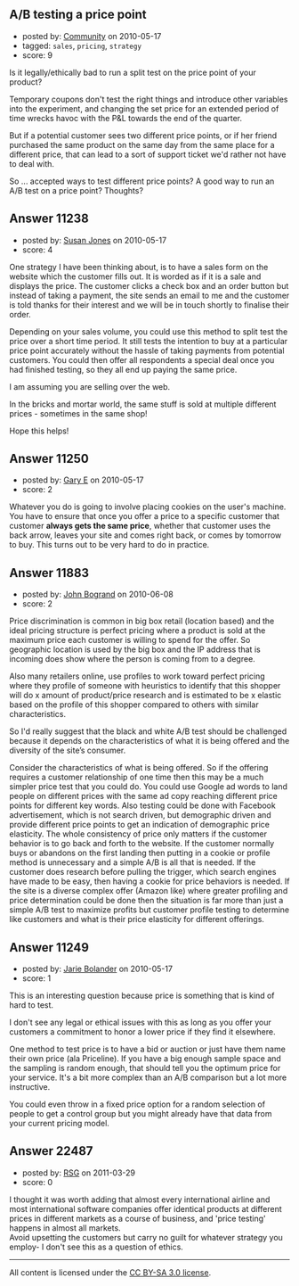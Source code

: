 ## A/B testing a price point

- posted by: [Community](https://stackexchange.com/users/-1/-1-community) on 2010-05-17
- tagged: `sales`, `pricing`, `strategy`
- score: 9

Is it legally/ethically bad to run a split test on the price point of your product?

Temporary coupons don't test the right things and introduce other variables into the experiment, and changing the set price for an extended period of time wrecks havoc with the P&L towards the end of the quarter.

But if a potential customer sees two different price points, or if her friend purchased the same product on the same day from the same place for a different price, that can lead to a sort of support ticket we'd rather not have to deal with.

So ... accepted ways to test different price points? A good way to run an A/B test on a price point? Thoughts?




## Answer 11238

- posted by: [Susan Jones](https://stackexchange.com/users/-1/2737-susan-jones) on 2010-05-17
- score: 4

One strategy I have been thinking about, is to have a sales form on the website which the customer fills out. It is worded as if it is a sale and displays the price. The customer clicks a check box and an order button but instead of taking a payment, the site sends an email to me and the customer is told thanks for their interest and we will be in touch shortly to finalise their order.

Depending on your sales volume, you could use this method to split test the price over a short time period.  It still tests the intention to buy at a particular price point accurately without the hassle of taking payments from potential customers. You could then offer all respondents a special deal once you had finished testing, so they all end up paying the same price. 

I am assuming you are selling over the web.

In the bricks and mortar world, the same stuff is sold at multiple different prices - sometimes in the same shop!

Hope this helps!




## Answer 11250

- posted by: [Gary E](https://stackexchange.com/users/-1/2587-gary-e) on 2010-05-17
- score: 2

Whatever you do is going to involve placing cookies on the user's machine. You have to ensure that once you offer a price to a specific customer that customer **always gets the same price**, whether that customer uses the back arrow, leaves your site and comes right back, or comes by tomorrow to buy. This turns out to be very hard to do in practice.




## Answer 11883

- posted by: [John Bogrand](https://stackexchange.com/users/-1/3577-john-bogrand) on 2010-06-08
- score: 2

Price discrimination is common in big box retail (location based) and the ideal pricing structure is perfect pricing where a product is sold at the maximum price each customer is willing to spend for the offer.  So geographic location is used by the big box and the IP address that is incoming does show where the person is coming from to a degree.  

Also many retailers online, use profiles to work toward perfect pricing where they profile of someone with heuristics to identify that this shopper will do x amount of product/price research and is estimated to be x elastic based on the profile of this shopper compared to others with similar characteristics.  

So I'd really suggest that the black and white A/B test should be challenged because it depends on the characteristics of what it is being offered and the diversity of the site’s consumer.  

Consider the characteristics of what is being offered.  So if the offering requires a customer relationship of one time then this may be a much simpler price test that you could do.  You could use Google ad words to land people on different prices with the same ad copy reaching different price points for different key words.  Also testing could be done with Facebook  advertisement, which is not search driven, but demographic driven and provide different price points to get an indication of demographic price elasticity.   The whole consistency of price only matters if the customer behavior is to go back and forth to the website.  If the customer normally buys or abandons on the first landing then putting in a cookie or profile method is unnecessary and a simple A/B is all that is needed.    If the customer does research before pulling the trigger, which search engines have made to be easy, then having a cookie for price behaviors is needed.  If the site is a diverse complex offer (Amazon like) where greater profiling and price determination could be done then the situation is far more than just a simple A/B test to maximize profits but customer profile testing to determine like customers and what is their price elasticity for different offerings.


## Answer 11249

- posted by: [Jarie Bolander](https://stackexchange.com/users/-1/585-jarie-bolander) on 2010-05-17
- score: 1

This is an interesting question because price is something that is kind of hard to test.

I don't see any legal or ethical issues with this as long as you offer your customers a commitment to honor a lower price if they find it elsewhere.

One method to test price is to have a bid or auction or just have them name their own price (ala Priceline). If you have a big enough sample space and the sampling is random enough, that should tell you the optimum price for your service. It's a bit more complex than an A/B comparison but a lot more instructive.

You could even throw in a fixed price option for a random selection of people to get a control group but you might already have that data from your current pricing model.




## Answer 22487

- posted by: [RSG](https://stackexchange.com/users/-1/7852-rsg) on 2011-03-29
- score: 0

I thought it was worth adding that almost every international airline and most international software companies offer identical products at different prices in different markets as a course of business, and 'price testing' happens in almost all markets.  
Avoid upsetting the customers but carry no guilt for whatever strategy you employ- I don't see this as a question of ethics.



---

All content is licensed under the [CC BY-SA 3.0 license](https://creativecommons.org/licenses/by-sa/3.0/).
